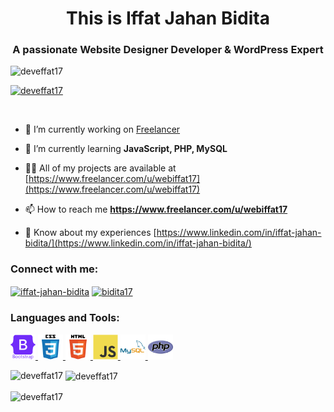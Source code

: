 <h1 align="center">This is Iffat Jahan Bidita</h1>
<h3 align="center">A passionate Website Designer Developer & WordPress Expert</h3>

<p align="left"> <img src="https://komarev.com/ghpvc/?username=deveffat17&label=Profile%20views&color=0e75b6&style=flat" alt="deveffat17" /> </p>

<p align="left"> <a href="https://github.com/ryo-ma/github-profile-trophy"><img src="https://github-profile-trophy.vercel.app/?username=deveffat17" alt="deveffat17" /></a> </p>

<p align="left"> <a href="https://twitter.com/" target="blank"><img src="https://img.shields.io/twitter/follow/?logo=twitter&style=for-the-badge" alt="" /></a> </p>

- 🔭 I’m currently working on [Freelancer](https://www.freelancer.com/u/webiffat17)

- 🌱 I’m currently learning **JavaScript, PHP, MySQL**

- 👨‍💻 All of my projects are available at [https://www.freelancer.com/u/webiffat17](https://www.freelancer.com/u/webiffat17)

- 📫 How to reach me **https://www.freelancer.com/u/webiffat17**

- 📄 Know about my experiences [https://www.linkedin.com/in/iffat-jahan-bidita/](https://www.linkedin.com/in/iffat-jahan-bidita/)

<h3 align="left">Connect with me:</h3>
<p align="left">
<a href="https://linkedin.com/in/iffat-jahan-bidita" target="blank"><img align="center" src="https://raw.githubusercontent.com/rahuldkjain/github-profile-readme-generator/master/src/images/icons/Social/linked-in-alt.svg" alt="iffat-jahan-bidita" height="30" width="40" /></a>
<a href="https://fb.com/bidita17" target="blank"><img align="center" src="https://raw.githubusercontent.com/rahuldkjain/github-profile-readme-generator/master/src/images/icons/Social/facebook.svg" alt="bidita17" height="30" width="40" /></a>
</p>

<h3 align="left">Languages and Tools:</h3>
<p align="left"> <a href="https://getbootstrap.com" target="_blank" rel="noreferrer"> <img src="https://raw.githubusercontent.com/devicons/devicon/master/icons/bootstrap/bootstrap-plain-wordmark.svg" alt="bootstrap" width="40" height="40"/> </a> <a href="https://www.w3schools.com/css/" target="_blank" rel="noreferrer"> <img src="https://raw.githubusercontent.com/devicons/devicon/master/icons/css3/css3-original-wordmark.svg" alt="css3" width="40" height="40"/> </a> <a href="https://www.w3.org/html/" target="_blank" rel="noreferrer"> <img src="https://raw.githubusercontent.com/devicons/devicon/master/icons/html5/html5-original-wordmark.svg" alt="html5" width="40" height="40"/> </a> <a href="https://developer.mozilla.org/en-US/docs/Web/JavaScript" target="_blank" rel="noreferrer"> <img src="https://raw.githubusercontent.com/devicons/devicon/master/icons/javascript/javascript-original.svg" alt="javascript" width="40" height="40"/> </a> <a href="https://www.mysql.com/" target="_blank" rel="noreferrer"> <img src="https://raw.githubusercontent.com/devicons/devicon/master/icons/mysql/mysql-original-wordmark.svg" alt="mysql" width="40" height="40"/> </a> <a href="https://www.php.net" target="_blank" rel="noreferrer"> <img src="https://raw.githubusercontent.com/devicons/devicon/master/icons/php/php-original.svg" alt="php" width="40" height="40"/> </a> </p>

<p><img align="left" src="https://github-readme-stats.vercel.app/api/top-langs?username=deveffat17&show_icons=true&locale=en&layout=compact" alt="deveffat17" /></p>

<p>&nbsp;<img align="center" src="https://github-readme-stats.vercel.app/api?username=deveffat17&show_icons=true&locale=en" alt="deveffat17" /></p>

<p><img align="center" src="https://github-readme-streak-stats.herokuapp.com/?user=deveffat17&" alt="deveffat17" /></p>
